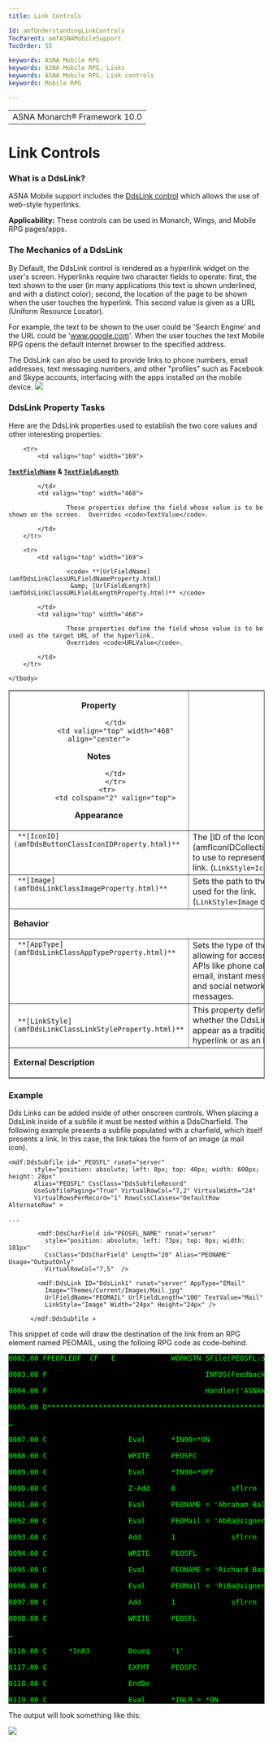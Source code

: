 ```yaml
---
title: Link Controls

Id: amfUnderstandingLinkControls
TocParent: amfASNAMobileSupport
TocOrder: 55

keywords: ASNA Mobile RPG
keywords: ASNA Mobile RPG, Links
keywords: ASNA Mobile RPG, Link controls
keywords: Mobile RPG

---
```


<table>
			    <tr>
			      <td>
				   <span class="OH_MultiViewContainerPanelDhtmlTable">ASNA Monarch&#174; Framework 10.0</span></td>
			    </tr>
</table>

# Link Controls

### What is a DdsLink?
ASNA Mobile support includes the [DdsLink control](amfDdsLinkClass.html) which allows the use of web-style hyperlinks.

**Applicability:** These controls can be used in Monarch, Wings, and Mobile RPG pages/apps.

### The Mechanics of a DdsLink
By Default, the DdsLink control is rendered as a hyperlink widget on the user's screen. Hyperlinks require two character fields to operate: first, the text shown to the user (in many applications this text is shown underlined, and with a distinct color); second, the location of the page to be shown when the user touches the hyperlink. This second value is given as a URL (Uniform Resource Locator). 

For example, the text to be shown to the user could be 'Search Engine' and the URL could be 'www.google.com'. When the user touches the text Mobile RPG opens the default internet browser to the specified address.

The DdsLink can also be used to provide links to phone numbers, email addresses, text messaging numbers, and other "profiles" such as Facebook and Skype accounts, interfacing with the apps installed on the mobile device. 
![](Images/DdsLinkTasks.png)

### DdsLink Property Tasks
Here are the DdsLink properties used to establish the two core values and other interesting properties: <br/> 
<table class="TaskTable" border="1" cellspacing="0" cellpadding="0" width="637">
    <tbody>
        <tr>
            <td valign="top" width="169" align="center">

 **Property** 

            </td>
            <td valign="top" width="468" align="center">

 **Notes** 

            </td>
			</tr>
		<tr>
            <td colspan="2" valign="top">

**Appearance** 
</td>
		  </tr>		
          <tr>
            <td valign="top" width="169">    
                    <code> **[IconID](amfDdsButtonClassIconIDProperty.html)** </code>     
            </td>
            <td valign="top" width="468">        
                    The [ID of the Icon](amfIconIDCollection.html) to use to represent the link. (<code>LinkStyle=Icon</code> only.)
            </td>
           </tr> 
		   	        <tr>
            <td valign="top" width="169">           
                    <code> **[Image](amfDdsLinkClassImageProperty.html)** </code>          
           </td>
            <td valign="top" width="468">            
                    Sets the path to the image used for the link. (<code>LinkStyle=Image</code> only.)             
            </td>
		</tr>
					<tr>
            <td colspan="2" valign="top">

**Behavior** 
</td>
			</tr>
		<tr>
            <td valign="top" width="169">
                    <code> **[AppType](amfDdsLinkClassAppTypeProperty.html)** </code>
            </td>
            <td valign="top" width="468">
                    Sets the type of the link, allowing for access to 
					APIs like phone calls, email, instant messaging, and social 
					networking messages.</td>
        </tr>
        <tr>
        	<td><code> **[LinkStyle](amfDdsLinkClassLinkStyleProperty.html)** </code>
        	</td>
        	<td>This property defines whether the DdsLink will appear as a traditional hyperlink or as an Image.
        	</td>
        </tr>
		<tr>
            <td colspan="2" valign="top">

**External Description** 
</td>
			</tr>

        <tr>
            <td valign="top" width="169">

 **<code>[TextFieldName](amfDdsLinkClassTextFieldNameProperty.html)</code>
                     &amp; <code>[TextFieldLength](amfDdsLinkClassTextFieldLengthProperty.html)</code>** 

            </td>
            <td valign="top" width="468">

                    These properties define the field whose value is to be shown on the screen.  Overrides <code>TextValue</code>.

            </td>
        </tr>

        <tr>
            <td valign="top" width="169">

                    <code> **[UrlFieldName](amfDdsLinkClassURLFieldNameProperty.html)
                     &amp; [UrlFieldLength](amfDdsLinkClassURLFieldLengthProperty.html)** </code>

            </td>
            <td valign="top" width="468">

                    These properties define the field whose value is to be used as the target URL of the hyperlink.
					Overrides <code>URLValue</code>.

            </td>
        </tr>

    </tbody>
</table>

###  **Example** 
Dds Links can be added inside of other onscreen controls. When placing a DdsLink inside of a subfile it must be nested within a DdsCharfield. The following example presents a subfile populated with a charfield, which itself presents a link. In this case, the link takes the form of an image (a mail icon).
<pre class="prettyprint"><code class="html">&lt;mdf:DdsSubfile id="_PEOSFL" runat="server" 
       style="position: absolute; left: 0px; top: 40px; width: 600px; height: 28px" 
       Alias="PEOSFL" CssClass="DdsSubfileRecord"
       UseSubfilePaging="True" VirtualRowCol="7,2" VirtualWidth="24" 
       VirtualRowsPerRecord="1" RowsCssClasses="DefaultRow AlternateRow" &gt;

...

        &lt;mdf:DdsCharField id="PEOSFL_NAME" runat="server" 
          style="position: absolute; left: 73px; top: 0px; width: 181px"
          CssClass="DdsCharField" Length="20" Alias="PEONAME" Usage="OutputOnly"
          VirtualRowCol="7,5"  /&gt;

        &lt;mdf:DdsLink ID="DdsLink1" runat="server" AppType="EMail" 
          Image="Themes/Current/Images/Mail.jpg" 
          UrlFieldName="PEOMAIL" UrlFieldLength="100" TextValue="Mail" 
          LinkStyle="Image" Width="24px" Height="24px" /&gt;

      &lt;/mdf:DdsSubfile &gt;</code></pre>

This snippet of code will draw the destination of the link from an RPG element named PEOMAIL, using the folloing RPG code as code-behind.
<pre style="background-color:black;color:lime">0002.00 FPEOPLEDF  CF   E             WORKSTN SFile(PEOSFL:sflrrn)      

0003.00 F                                     INFDS(Feedback)   

0004.00 F                                     Handler('ASNAWINGS')      

0005.00 D*********************************************************************

…

0087.00 C                   Eval      *IN90=*ON                 

0088.00 C                   WRITE     PEOSFC                  

0089.00 C                   Eval      *IN90=*OFF              

0090.00 C                   Z-Add     0             sflrrn            4 0  

0091.00 C                   Eval      PEONAME = 'Abraham Baldwin'   

0092.00 C                   Eval      PEOMail = 'AbBa@signer.gov'          

0093.00 C                   Add       1             sflrrn                 

0094.00 C                   WRITE     PEOSFL                               

0095.00 C                   Eval      PEONAME = 'Richard Bassett'          

0096.00 C                   Eval      PEOMail = 'RiBa@signer.gov'          

0097.00 C                   Add       1             sflrrn                 

0098.00 C                   WRITE     PEOSFL                               

…

0116.00 C     *In03         Doueq     '1'                           

0117.00 C                   EXFMT     PEOSFC                        

0118.00 C                   EndDo                                   

0119.00 C                   Eval      *INLR = *ON                   </pre>

The output will look something like this:

![](images/ddslink.png)
